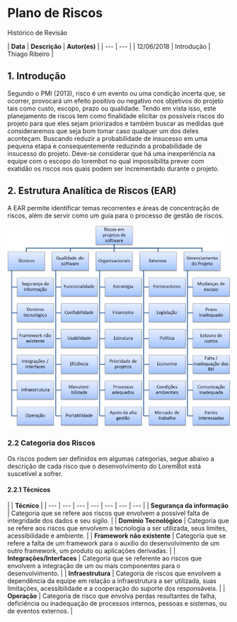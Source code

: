 # Plano de Riscos

Histórico de Revisão

| **Data** | **Descrição** | **Autor\(es\)** |
| --- | --- |
| 12/06/2018 | Introdução | Thiago Ribeiro |

## 1. Introdução

Segundo o PMI \(2013\), risco é um evento ou uma condição incerta que, se ocorrer, provocará um efeito positivo ou negativo nos objetivos do projeto tais como custo, escopo, prazo ou qualidade. Tendo em vista isso, este planejamento de riscos tem como finalidade elicitar os possíveis riscos do projeto para que eles sejam priorizados e também buscar as medidas que consideraremos que seja bom tomar caso qualquer um dos deles aconteçam. Buscando reduzir a probabilidade de insucesso em uma pequena etapa e consequentemente reduzindo a probabilidade de insucesso do projeto. Deve-se considerar que há uma inexperiência na equipe com o escopo do lorembot no qual impossibilita prever com exatidão os riscos nos quais podem ser incrementado durante o projeto.

## 2. Estrutura Analítica de Riscos \(EAR\)

A EAR permite identificar temas recorrentes e áreas de concentração de riscos, além de servir como um guia para o processo de gestão de riscos.

![EAR de Projetos de software](../.gitbook/assets/ear-projetos-de-software.png)

### 2.2 Categoria dos Riscos

Os riscos podem ser definidos em algumas categorias, segue abaixo a descrição de cada risco que o desenvolvimento do LoremBot está suscetível a sofrer.

#### 2.2.1 Técnicos

|  | **Técnico** |
| --- | --- | --- | --- | --- | --- | --- |
| **Segurança da informação** | Categoria que se refere aos riscos que envolvem a possível falta de integridade dos dados e seu sigilo.  |
| **Domínio Tecnológico** | Categoria que se refere aos riscos que envolvem a tecnologia a ser utilizada, seus limites, acessibilidade e ambiente. |
| **Framework não existente** | Categoria que se refere a falta de um framework para o auxilio do desenvolvimento de um outro framework, um produto ou aplicações derivadas. |
| **Integrações/Interfaces** | Categoria que se referente ao riscos que envolvem a integração de um ou mais componentes para o desenvolvimento. |
| **Infraestrutura** | Categoria de riscos que envolvem a dependência da equipe em relação a infraestrutura a ser utilizada, suas limitações, acessibilidade e a cooperação do suporte dos responsáveis. |
| **Operação** | Categoria de risco que envolva perdas resultantes de falha, deficiência ou inadequação de processos internos, pessoas e sistemas, ou de eventos externos. |

